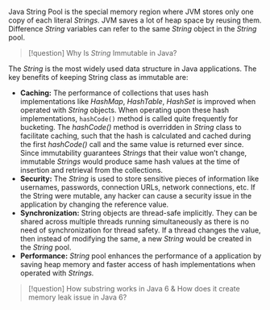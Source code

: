 Java String Pool is the special memory region where JVM stores only one copy of each literal _Strings_. JVM saves a lot of heap space by reusing them. Difference _String_ variables can refer to the same _String_ object in the _String_ pool.


>[!question] Why Is _String_ Immutable in Java?

The _String_ is the most widely used data structure in Java applications. The key benefits of keeping String class as immutable are:
- **Caching:**
	The performance of collections that uses hash implementations like _HashMap_, _HashTable_, _HashSet_ is improved when operated with _String_ objects. When operating upon these hash implementations, `hashCode()` method is called quite frequently for bucketing. The _hashCode()_ method is overridden in _String_ class to facilitate caching, such that the hash is calculated and cached during the first _hashCode()_ call and the same value is returned ever since. Since immutability guarantees _Strings_ that their value won’t change, immutable _Strings_ would produce same hash values at the time of insertion and retrieval from the collections.
- **Security:**
	The _String_ is used to store sensitive pieces of information like usernames, passwords, connection URLs, network connections, etc. If the String were mutable, any hacker can cause a security issue in the application by changing the reference value.
- **Synchronization:**
	String objects are thread-safe implicitly. They can be shared across multiple threads running simultaneously as there is no need of synchronization for thread safety. If a thread changes the value, then instead of modifying the same, a new _String_ would be created in the _String_ pool.
- **Performance:**
	_String_ pool enhances the performance of a application by saving heap memory and faster access of hash implementations when operated with _Strings._


>[!question] How substring works in Java 6 & How does it create memory leak issue in Java 6?
